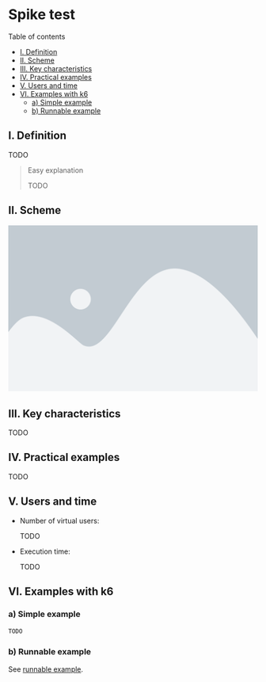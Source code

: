 # Spike test

Table of contents

- [I. Definition](#i-definition)
- [II. Scheme](#ii-scheme)
- [III. Key characteristics](#iii-key-characteristics)
- [IV. Practical examples](#iv-practical-examples)
- [V. Users and time](#v-users-and-time)
- [VI. Examples with k6](#vi-examples-with-k6)
  - [a) Simple example](#a-simple-example)
  - [b) Runnable example](#b-runnable-example)

## I. Definition

TODO

> Easy explanation 
>
> TODO

## II. Scheme

![Chart](chart.png)

## III. Key characteristics

TODO

## IV. Practical examples

TODO

## V. Users and time

- Number of virtual users:
  
  TODO

- Execution time:

  TODO

## VI. Examples with k6

### a) Simple example

```js
TODO
```

### b) Runnable example

See [runnable example](runnable-example.md).